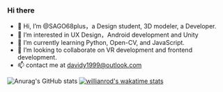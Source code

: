 
### Hi there 

- 👋 Hi, I’m @SAGO68plus，a Design student, 3D modeler, a Developer.
- 👀 I’m interested in UX Design，Android development and Unity
- 🌱 I’m currently learning Python, Open-CV, and JavaScript.
- 💞️ I’m looking to collaborate on VR development and frontend development.
- 📫 contact me at davidy1999@outlook.com

![Anurag's GitHub stats](https://github-readme-stats.vercel.app/api?username=SAGO68plus&show_icons=true&count_private=true)
[![willianrod's wakatime stats](https://github-readme-stats.vercel.app/api/wakatime?username=@SAGO68plus)](https://github.com/@SAGO68plus/github-readme-stats)
